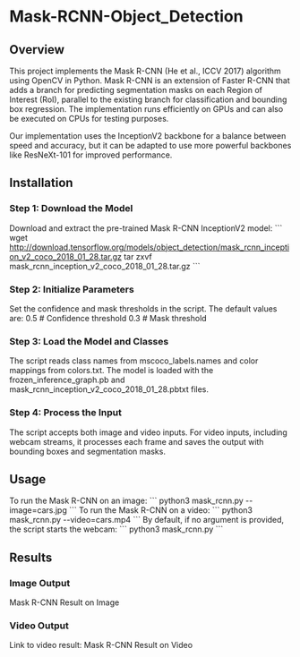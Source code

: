 # Mask-RCNN-Object_Detection

## Overview
This project implements the Mask R-CNN (He et al., ICCV 2017) algorithm using OpenCV in Python. Mask R-CNN is an extension of Faster R-CNN that adds a branch for predicting segmentation masks on each Region of Interest (RoI), parallel to the existing branch for classification and bounding box regression. The implementation runs efficiently on GPUs and can also be executed on CPUs for testing purposes.

Our implementation uses the InceptionV2 backbone for a balance between speed and accuracy, but it can be adapted to use more powerful backbones like ResNeXt-101 for improved performance.

## Installation
### Step 1: Download the Model
Download and extract the pre-trained Mask R-CNN InceptionV2 model:
\`\`\`
wget http://download.tensorflow.org/models/object_detection/mask_rcnn_inception_v2_coco_2018_01_28.tar.gz
tar zxvf mask_rcnn_inception_v2_coco_2018_01_28.tar.gz
\`\`\`
### Step 2: Initialize Parameters
Set the confidence and mask thresholds in the script. The default values are:
0.5  # Confidence threshold
0.3  # Mask threshold
### Step 3: Load the Model and Classes
The script reads class names from mscoco_labels.names and color mappings from colors.txt. The model is loaded with the frozen_inference_graph.pb and mask_rcnn_inception_v2_coco_2018_01_28.pbtxt files.

### Step 4: Process the Input
The script accepts both image and video inputs. For video inputs, including webcam streams, it processes each frame and saves the output with bounding boxes and segmentation masks.

## Usage
To run the Mask R-CNN on an image:
\`\`\`
python3 mask_rcnn.py --image=cars.jpg
\`\`\`
To run the Mask R-CNN on a video:
\`\`\`
python3 mask_rcnn.py --video=cars.mp4
\`\`\`
By default, if no argument is provided, the script starts the webcam:
\`\`\`
python3 mask_rcnn.py
\`\`\`
## Results
### Image Output
Mask R-CNN Result on Image

### Video Output
Link to video result: Mask R-CNN Result on Video
